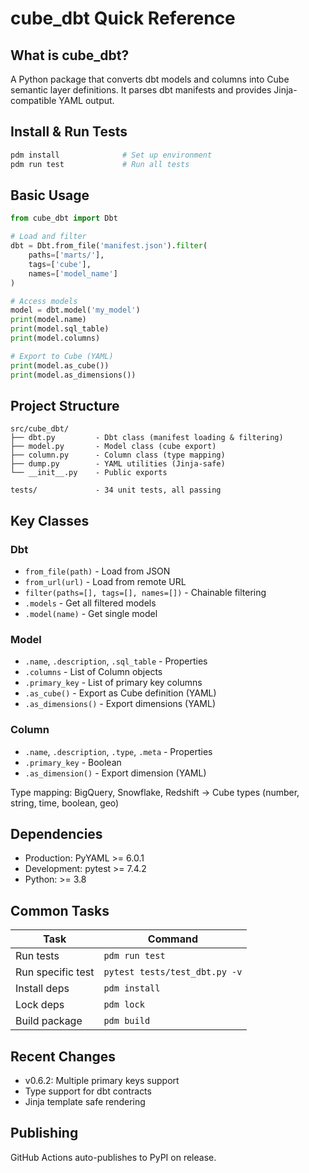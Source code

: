 # cube_dbt Quick Reference

## What is cube_dbt?
A Python package that converts dbt models and columns into Cube semantic layer definitions. It parses dbt manifests and provides Jinja-compatible YAML output.

## Install & Run Tests
```bash
pdm install              # Set up environment
pdm run test             # Run all tests
```

## Basic Usage
```python
from cube_dbt import Dbt

# Load and filter
dbt = Dbt.from_file('manifest.json').filter(
    paths=['marts/'],
    tags=['cube'],
    names=['model_name']
)

# Access models
model = dbt.model('my_model')
print(model.name)
print(model.sql_table)
print(model.columns)

# Export to Cube (YAML)
print(model.as_cube())
print(model.as_dimensions())
```

## Project Structure
```
src/cube_dbt/
├── dbt.py         - Dbt class (manifest loading & filtering)
├── model.py       - Model class (cube export)
├── column.py      - Column class (type mapping)
├── dump.py        - YAML utilities (Jinja-safe)
└── __init__.py    - Public exports

tests/             - 34 unit tests, all passing
```

## Key Classes

### Dbt
- `from_file(path)` - Load from JSON
- `from_url(url)` - Load from remote URL
- `filter(paths=[], tags=[], names=[])` - Chainable filtering
- `.models` - Get all filtered models
- `.model(name)` - Get single model

### Model
- `.name`, `.description`, `.sql_table` - Properties
- `.columns` - List of Column objects
- `.primary_key` - List of primary key columns
- `.as_cube()` - Export as Cube definition (YAML)
- `.as_dimensions()` - Export dimensions (YAML)

### Column
- `.name`, `.description`, `.type`, `.meta` - Properties
- `.primary_key` - Boolean
- `.as_dimension()` - Export dimension (YAML)

Type mapping: BigQuery, Snowflake, Redshift → Cube types (number, string, time, boolean, geo)

## Dependencies
- Production: PyYAML >= 6.0.1
- Development: pytest >= 7.4.2
- Python: >= 3.8

## Common Tasks
| Task | Command |
|------|---------|
| Run tests | `pdm run test` |
| Run specific test | `pytest tests/test_dbt.py -v` |
| Install deps | `pdm install` |
| Lock deps | `pdm lock` |
| Build package | `pdm build` |

## Recent Changes
- v0.6.2: Multiple primary keys support
- Type support for dbt contracts
- Jinja template safe rendering

## Publishing
GitHub Actions auto-publishes to PyPI on release.
